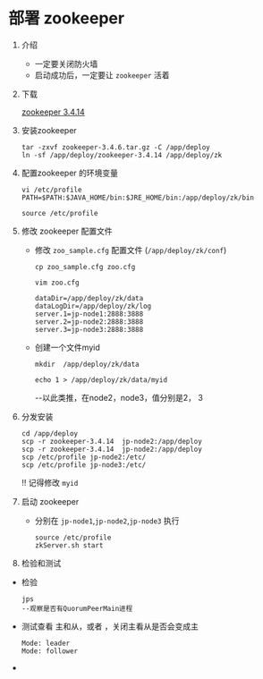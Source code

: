 # 部署 zookeeper

1. 介绍

      - 一定要关闭防火墙
      - 启动成功后，一定要让 `zookeeper` 活着

2. 下载

   [zookeeper 3.4.14](https://apache.org/dist/zookeeper/zookeeper-3.4.14/zookeeper-3.4.14.tar.gz)

3. 安装zookeeper

   ```shell
   tar -zxvf zookeeper-3.4.6.tar.gz -C /app/deploy
   ln -sf /app/deploy/zookeeper-3.4.14 /app/deploy/zk
   ```

4. 配置zookeeper 的环境变量

   ```shell
   vi /etc/profile
   PATH=$PATH:$JAVA_HOME/bin:$JRE_HOME/bin:/app/deploy/zk/bin
   ```

   `source /etc/profile`

5. 修改 zookeeper 配置文件

   - 修改 `zoo_sample.cfg` 配置文件  (`/app/deploy/zk/conf`)

     `cp zoo_sample.cfg zoo.cfg`

     `vim zoo.cfg`

     ```shell
     dataDir=/app/deploy/zk/data
     dataLogDir=/app/deploy/zk/log
     server.1=jp-node1:2888:3888
     server.2=jp-node2:2888:3888
     server.3=jp-node3:2888:3888
     ```

   - 创建一个文件myid
     
     `mkdir  /app/deploy/zk/data `
     
     `echo 1 > /app/deploy/zk/data/myid`
     
     --以此类推，在node2，node3，值分别是2， 3

6. 分发安装

   ```shell
   cd /app/deploy
   scp -r zookeeper-3.4.14  jp-node2:/app/deploy
   scp -r zookeeper-3.4.14  jp-node2:/app/deploy
   scp /etc/profile jp-node2:/etc/
   scp /etc/profile jp-node3:/etc/
   ```

   !!  记得修改  ` myid ` 

7. 启动 zookeeper

      - 分别在 `jp-node1`,`jp-node2`,`jp-node3` 执行

        ```shell
        source /etc/profile
        zkServer.sh start
        ```


8.  检验和测试

   - 检验

     ```shell
     jps
     --观察是否有QuorumPeerMain进程
     ```

   - 测试查看 主和从，或者 ，关闭主看从是否会变成主
   
     ```shell
     Mode: leader
     Mode: follower
     ```
   
   - 
